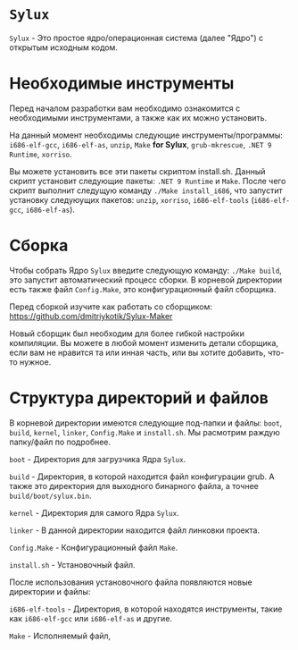 # `Sylux`
`Sylux` - Это простое ядро/операционная система (далее "Ядро") с открытым исходным кодом.

# Необходимые инструменты
Перед началом разработки вам необходимо ознакомится с необходимыми инструментами, а также как их можно установить.

На данный момент необходимы следующие инструменты/программы: `i686-elf-gcc`, `i686-elf-as`, `unzip`, `Make` **for Sylux**, `grub-mkrescue`, `.NET 9 Runtime`, `xorriso`.

Вы можете установить все эти пакеты скриптом install.sh. Данный скрипт установит следующие пакеты: `.NET 9 Runtime` и `Make`. После чего скрипт выполнит следущую команду `./Make install_i686`, что запустит установку следуюущих пакетов: `unzip`, `xorriso`, `i686-elf-tools` (`i686-elf-gcc`, `i686-elf-as`).

# Сборка
Чтобы собрать Ядро `Sylux` введите следующую команду: `./Make build`, это запустит автоматический процесс сборки. В корневой директории есть также файл `Config.Make`, это конфигурационный файл сборщика.

Перед сборкой изучите как работать со сборщиком: https://github.com/dmitriykotik/Sylux-Maker

Новый сборщик был необходим для более гибкой настройки компиляции. Вы можете в любой момент изменить детали сборщика, если вам не нравится та или инная часть, или вы хотите добавить, что-то нужное.

# Структура директорий и файлов
В корневой директории имеются следующие под-папки и файлы: `boot`, `build`, `kernel`, `linker`, `Config.Make` и `install.sh`. Мы расмотрим раждую папку/файл по подробнее.

`boot` - Директория для загрузчика Ядра `Sylux`.

`build` - Директория, в которой находится файл конфигурации grub. А также это директория для выходного бинарного файла, а точнее `build/boot/sylux.bin`.

`kernel` - Директория для самого Ядра `Sylux`.

`linker` - В данной директории находится файл линковки проекта.

`Config.Make` - Конфигурационный файл `Make`.

`install.sh` - Установочный файл.

После использования установочного файла появляются новые директории и файлы:

`i686-elf-tools` - Директория, в которой находятся инструменты, такие как `i686-elf-gcc` или `i686-elf-as` и другие.

`Make` - Исполняемый файл, 